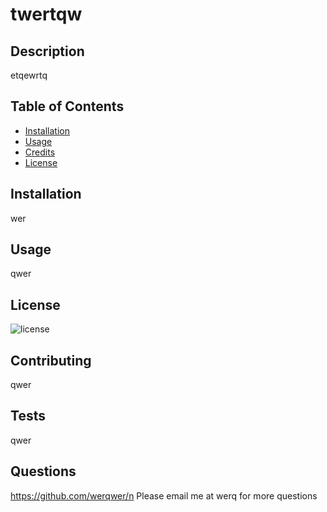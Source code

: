 
# twertqw

## Description
etqewrtq

## Table of Contents
- [Installation](#installation)
- [Usage](#usage)
- [Credits](#credits)
- [License](#license)

## Installation
wer

## Usage
qwer

## License
![license](https://img.shields.io/badge/license/Apache/green)


## Contributing 
qwer

## Tests
qwer

## Questions
https://github.com/werqwer/n
Please email me at werq for more questions

